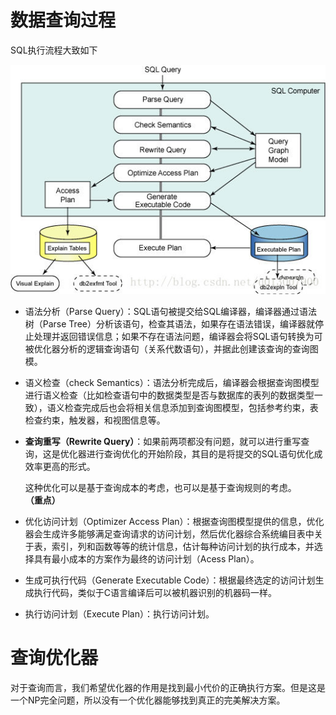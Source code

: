 # 数据查询过程

SQL执行流程大致如下
<div align=center>
<img src="../img/sql执行流程.png">
</div>

- 语法分析（Parse Query）：SQL语句被提交给SQL编译器，编译器通过语法树（Parse Tree）分析该语句，检查其语法，如果存在语法错误，编译器就停止处理并返回错误信息；如果不存在语法问题，编译器会将SQL语句转换为可被优化器分析的逻辑查询语句（关系代数语句），并据此创建该查询的查询图模。
- 语义检查（check Semantics）：语法分析完成后，编译器会根据查询图模型进行语义检查（比如检查语句中的数据类型是否与数据库的表列的数据类型一致），语义检查完成后也会将相关信息添加到查询图模型，包括参考约束，表检查约束，触发器，和视图信息等。
- **查询重写（Rewrite Query）**：如果前两项都没有问题，就可以进行重写查询，这是优化器进行查询优化的开始阶段，其目的是将提交的SQL语句优化成效率更高的形式。

  这种优化可以是基于查询成本的考虑，也可以是基于查询规则的考虑。**（重点）**

- 优化访问计划（Optimizer Access Plan）：根据查询图模型提供的信息，优化器会生成许多能够满足查询请求的访问计划，然后优化器综合系统编目表中关于表，索引，列和函数等等的统计信息，估计每种访问计划的执行成本，并选择具有最小成本的方案作为最终的访问计划（Acess Plan）。
- 生成可执行代码（Generate Executable Code）：根据最终选定的访问计划生成执行代码，类似于C语言编译后可以被机器识别的机器码一样。
- 执行访问计划（Execute Plan）：执行访问计划。

# 查询优化器
对于查询而言，我们希望优化器的作用是找到最小代价的正确执行方案。但是这是一个NP完全问题，所以没有一个优化器能够找到真正的完美解决方案。
